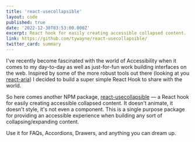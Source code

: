 ```yaml
---
title: 'react-usecollapsible'
layout: code
published: true
date: '2022-12-30T03:53:00.000Z'
excerpt: React hook for easily creating accessible collapsed content.
link: https://github.com/tywayne/react-usecollapsible/
twitter_card: summary
---
```


I've recently become fascinated with the world of Accessibility when it comes to my day-to-day as well as just-for-fun work building interfaces on the web. Inspired by some of the more robust tools out there (looking at you [react-aria](https://github.com/adobe/react-spectrum)) I decided to build a super simple React Hook to share with the world.

So here comes another NPM package, [react-usecollapsible](https://www.npmjs.com/package/react-usecollapsible) — a React hook for easily creating accessible collapsed content. It doesn't animate, it doesn't style, it's not even a component. This is a single purpose package for providing an accessible experience when building any sort of collapsing/expanding content.

Use it for FAQs, Accordions, Drawers, and anything you can dream up.
